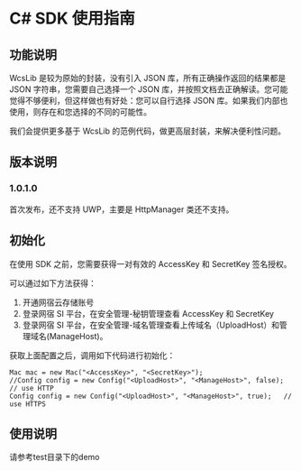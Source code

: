 # C# SDK 使用指南

## 功能说明

WcsLib 是较为原始的封装，没有引入 JSON 库，所有正确操作返回的结果都是 JSON 字符串，您需要自己选择一个 JSON 库，并按照文档去正确解读。您可能觉得不够便利，但这样做也有好处：您可以自行选择 JSON 库。如果我们内部也使用，则存在和您选择的不同的可能性。

我们会提供更多基于 WcsLib 的范例代码，做更高层封装，来解决便利性问题。

## 版本说明

### 1.0.1.0

首次发布，还不支持 UWP，主要是 HttpManager 类还不支持。

## 初始化

在使用 SDK 之前，您需要获得一对有效的 AccessKey 和 SecretKey 签名授权。

可以通过如下方法获得：

1. 开通网宿云存储账号
2. 登录网宿 SI 平台，在安全管理-秘钥管理查看 AccessKey 和 SecretKey
3. 登录网宿 SI 平台，在安全管理-域名管理查看上传域名（UploadHost）和管理域名(ManageHost)。

获取上面配置之后，调用如下代码进行初始化：

```
Mac mac = new Mac("<AccessKey>", "<SecretKey>");
//Config config = new Config("<UploadHost>", "<ManageHost>", false);	// use HTTP
Config config = new Config("<UploadHost>", "<ManageHost>", true);	// use HTTPS
```

## 使用说明
请参考test目录下的demo
